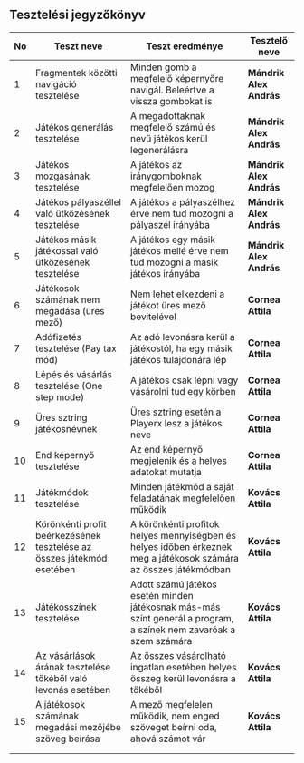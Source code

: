 ## Tesztelési jegyzőkönyv

|No|Teszt neve |Teszt eredménye|Tesztelő neve|
|--|--|--|--|
| 1 | Fragmentek közötti navigáció tesztelése | Minden gomb a megfelelő képernyőre navigál. Beleértve a vissza gombokat is | **Mándrik Alex András** |
| 2 | Játékos generálás tesztelése | A megadottaknak megfelelő számú és nevű játékos kerül legenerálásra | **Mándrik Alex András** |
| 3 | Játékos mozgásának tesztelése | A játékos az iránygomboknak megfelelően mozog | **Mándrik Alex András** |
| 4 | Játékos pályaszéllel való ütközésének tesztelése | A játékos a pályaszélhez érve nem tud mozogni a pályaszél irányába | **Mándrik Alex András** |
| 5 | Játékos másik játékossal való ütközésének tesztelése | A játékos egy másik játékos mellé érve nem tud mozogni a másik játékos irányába | **Mándrik Alex András** |
| 6 | Játékosok számának nem megadása (üres mező) | Nem lehet elkezdeni a játékot üres mező bevitelével | **Cornea Attila** |
| 7 | Adófizetés tesztelése (Pay tax mód)| Az adó levonásra kerül a játékostól, ha egy másik játékos tulajdonára lép | **Cornea Attila** |
| 8 | Lépés és vásárlás tesztelése (One step mode) | A játékos csak lépni vagy vásárolni tud egy körben | **Cornea Attila** |
| 9 | Üres sztring játékosnévnek | Üres sztring esetén a Playerx lesz a játékos neve | **Cornea Attila** |
| 10 | End képernyő tesztelése | Az end képernyő megjelenik és a helyes adatokat mutatja | **Cornea Attila** |
| 11 | Játékmódok tesztelése | Minden játékmód a saját feladatának megfelelően működik | **Kovács Attila** |
| 12 | Körönkénti profit beérkezésének tesztelése az összes játékmód esetében | A körönkénti profitok helyes mennyiségben és helyes időben érkeznek meg a játékosok számára az összes játékmódban | **Kovács Attila** |
| 13 | Játékosszínek tesztelése | Adott számú játékos esetén minden játékosnak más-más színt generál a program, a színek nem zavaróak a szem számára | **Kovács Attila** |
| 14 | Az vásárlások árának tesztelése tőkéből való levonás esetében | Az összes vásárolható ingatlan esetében helyes összeg kerül levonásra a tőkéből | **Kovács Attila** |
| 15 | A játékosok számának megadási mezőjébe szöveg beírása | A mező megfelelen működik, nem enged szöveget beírni oda, ahová számot vár | **Kovács Attila** |
|  |  |  |  |
|  |  |  |  |
